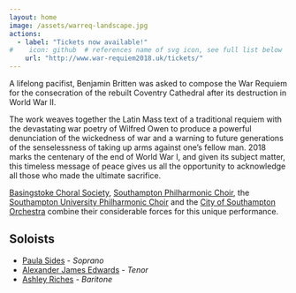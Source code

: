 ```yaml
---
layout: home
image: /assets/warreq-landscape.jpg
actions:
  - label: "Tickets now available!"
#    icon: github  # references name of svg icon, see full list below
    url: "http://www.war-requiem2018.uk/tickets/"
---
```

A lifelong pacifist, Benjamin Britten was asked to compose the War Requiem
for the consecration of the rebuilt Coventry Cathedral after its destruction in
World War II.

The work weaves together the Latin Mass text of a traditional requiem with
the devastating war poetry of Wilfred Owen to produce a powerful
denunciation of the wickedness of war and a warning to future generations of
the senselessness of taking up arms against one’s fellow man. 2018 marks the
centenary of the end of World War I, and given its subject matter, this timeless
message of peace gives us all the opportunity to acknowledge all those who
made the ultimate sacrifice.

[Basingstoke Choral Society](http://baschoral.wixsite.com/bcsoc), [Southampton Philharmonic Choir](http://www.southamptonphil.org/web/), the
[Southampton University Philharmonic Choir](https://www.susu.org/groups/suphil) and the [City of Southampton
Orchestra](https://www.csorchestra.org/) combine their considerable forces for this unique performance.

## Soloists
* [Paula Sides](https://www.paulasides.com/) - *Soprano*
* [Alexander James Edwards](http://www.thetenor.co.uk/) - *Tenor*
* [Ashley Riches](https://www.ashleyriches.co.uk/) - *Baritone*
